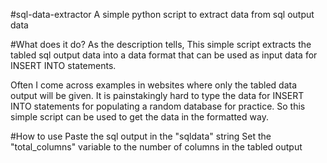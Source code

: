 #sql-data-extractor
A simple python script to extract data from sql output data

#What does it do?
As the description tells, This simple script extracts the tabled sql output data into a data format that can be used as input data for INSERT INTO statements.

Often I come across examples in websites where only the tabled data output will be given. It is painstakingly hard to type the data for INSERT INTO statements for populating a random database for practice. So this simple script can be used to get the data in the formatted way.

#How to use
Paste the sql output in the "sqldata" string
Set the "total_columns" variable to the number of columns in the tabled output
